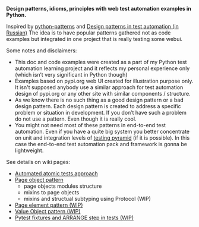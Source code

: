 **Design patterns, idioms, principles with web test automation examples in Python.**

Inspired by [python-patterns](https://github.com/faif/python-patterns) and [Design patterns in test automation (in Russian)](https://habr.com/ru/company/jugru/blog/338836/)
The idea is to have popular patterns gathered not as code examples but integrated in one project that is really testing some webui.

Some notes and disclaimers:
* This doc and code examples were created as a part of my Python test automation learning project and it reflects my personal experience only (which isn’t very significant in Python though)
* Examples based on pypi.org web UI created for illustration purpose only. It isn't supposed anybody use a similar approach for test automation design of pypi.org or any other site with similar components / structure.
* As we know there is no such thing as a good design pattern or a bad design pattern. Each design pattern is created to address a specific problem or situation in development. If you don’t have such a problem do not use a pattern. Even though it is really cool.
* You might not need most of these patterns in end-to-end test automation. Even if you have a quite big system you better concentrate on unit and integration levels of [testing pyramid](url) (if it is possible). In this case the end-to-end test automation pack and framework is gonna be lightweight. 

See details on wiki pages:
 * [Automated atomic tests approach](https://github.com/karayur/design-patterns-web-test-automation/wiki/Automated-atomic-tests-approach) 
 * [Page object pattern](https://github.com/karayur/design-patterns-web-test-automation/wiki/Page-object-pattern)
    * page objects modules structure
    * mixins to page objects 
    * mixins and structual subtyping using Protocol (WIP)
 * [Page element pattern (WIP)](https://github.com/karayur/design-patterns-web-test-automation/wiki/Page-element-pattern)
 * [Value Object pattern (WIP)](https://github.com/karayur/design-patterns-web-test-automation/wiki/Value-Object-pattern)
 * [Pytest fixtures and ARRANGE step in tests (WIP)](https://github.com/karayur/design-patterns-web-test-automation/wiki/Pytest-fixtures-and-ARRANGE--step-in-tests)
  

